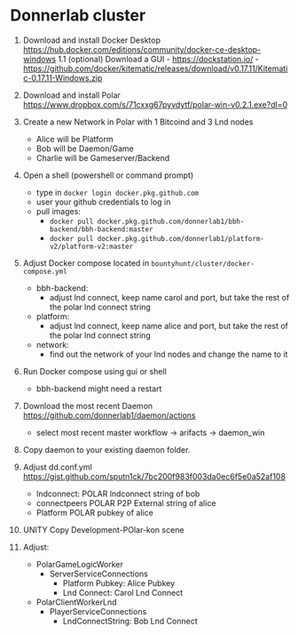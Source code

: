 # Donnerlab cluster

1. Download and install Docker Desktop https://hub.docker.com/editions/community/docker-ce-desktop-windows
    1.1 (optional) Download a GUI
        - https://dockstation.io/
        - https://github.com/docker/kitematic/releases/download/v0.17.11/Kitematic-0.17.11-Windows.zip

2. Download and install Polar https://www.dropbox.com/s/71cxxg67pyvdytf/polar-win-v0.2.1.exe?dl=0

3. Create a new Network in Polar with 1 Bitcoind and 3 Lnd nodes
    - Alice will be Platform
    - Bob will be Daemon/Game
    - Charlie will be Gameserver/Backend

4. Open a shell (powershell or command prompt)
    - type in `docker login docker.pkg.github.com`
    - user your github credentials to log in
    - pull images:
        - `docker pull docker.pkg.github.com/donnerlab1/bbh-backend/bbh-backend:master`
        - `docker pull docker.pkg.github.com/donnerlab1/platform-v2/platform-v2:master`

6. Adjust Docker compose located in `bountyhunt/cluster/docker-compose.yml`
    - bbh-backend:
        - adjust lnd connect, keep name carol and port, but take the rest of the polar lnd connect string
    - platform:
        - adjust lnd connect, keep name alice and port, but take the rest of the polar lnd connect string
    - network:
        - find out the network of your lnd nodes and change the name to it

7. Run Docker compose using gui or shell
    - bbh-backend might need a restart

8. Download the most recent Daemon https://github.com/donnerlab1/daemon/actions
    - select most recent master workflow -> arifacts -> daemon_win

9. Copy daemon to your existing daemon folder.

10. Adjust dd.conf.yml https://gist.github.com/sputn1ck/7bc200f983f003da0ec6f5e0a52af108
    - lndconnect: POLAR lndconnect string of bob
    - connectpeers POLAR P2P External string of alice
    - Platform POLAR pubkey of alice

11. UNITY Copy Development-POlar-kon scene

12. Adjust:
    - PolarGameLogicWorker
        - ServerServiceConnections
            - Platform Pubkey: Alice Pubkey
            - Lnd Connect: Carol Lnd Connect
    - PolarClientWorkerLnd
        - PlayerServiceConnections
            - LndConnectString: Bob Lnd Connect


